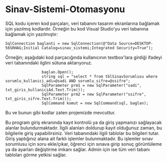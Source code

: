 # Sinav-Sistemi-Otomasyonu

SQL kodu içeren kod parçaları, veri tabanını tasarım ekranlarına bağlamak için yazılmış kodlardır. Örneğin bu kod Visual Studio'yu veri tabanına bağlamak için yazılmıştır:

    SqlConnection baglanti = new SqlConnection(@"Data Source=DESKTOP-56SRHAG;Initial Catalog=sınav_sistemi;Integrated Security=True");
    
    
 Örneğin; aşağıdaki kod parçacığında kullanıcının textbox'lara girdiği ifadeyi veri tabanındaki ilglini sütuna aktarıyoruz.
                    
                    baglan.Open();
                    string sql = "select * from tblSinavSorumlusu where sorumlu_kullanici_adi=@sadi AND sorumlu_sifre=@ssifre";
                    SqlParameter prm1 = new SqlParameter("sadi", txt_giris_kullaniciAd.Text.Trim());
                    SqlParameter prm2 = new SqlParameter("ssifre", txt_giris_sifre.Text.Trim());
                    SqlCommand komut = new SqlCommand(sql, baglan);
                    
 Bu ve bunun gibi kodlar zaten projemizde mevcuttur. 
 
 
 Bu program giriş ekranında kayıt kontrolü ya da giriş yapmanızı sağlayacak alanlar bulundurmaktadır. İlgili alanları doldurup kayıt olduğunuz zaman, bu bilgilerle giriş yapabilirsiniz. Veri tabanındaki ilgili tablolar bu bilgileri tutar. Giriş yaptığınız alana ait farklı işlemler bulunmaktadır. Bu işlemler sınav sorumlusu için soru ekle/çıkar, öğrenci için sınava girip sonuç görüntüleme ya da ayarları değiştirme imkanı sağlar. Admin için ise tüm veri tabanı tabloları görme yetkisi sağlar.
